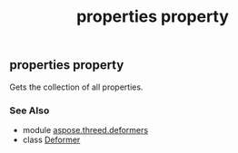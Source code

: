 ﻿---
title: properties property
second_title: Aspose.3D for Python via .NET API References
description: 
type: docs
weight: 90
url: /python-net/aspose.threed.deformers/deformer/properties/
is_root: false
---

## properties property


Gets the collection of all properties.

### See Also
* module [aspose.threed.deformers](../../)
* class [Deformer](/3d/python-net/aspose.threed.deformers/deformer)
